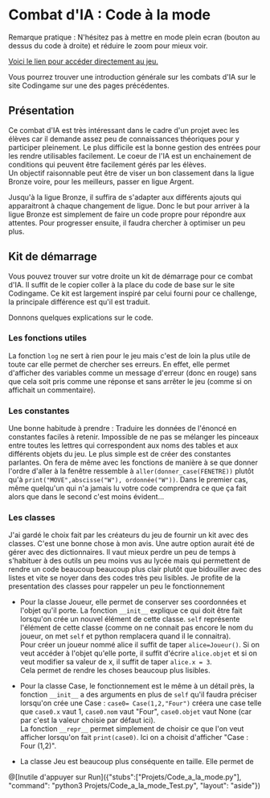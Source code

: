 # Combat d'IA : Code à la mode

Remarque pratique : N'hésitez pas à mettre en mode plein ecran (bouton au dessus du code à droite) et réduire le zoom pour mieux voir.

[Voici le lien pour accéder directement au jeu.](https://www.codingame.com/multiplayer/bot-programming/code-a-la-mode)

Vous pourrez trouver une introduction générale sur les combats d'IA sur le site Codingame sur une des pages précédentes.

## Présentation

Ce combat d'IA est très intéressant dans le cadre d'un projet avec les élèves car il demande assez peu de connaissances théoriques pour y participer pleinement. Le plus difficile est la bonne gestion des entrées pour les rendre utilisables facilement. Le coeur de l'IA est un enchainement de conditions qui peuvent être facilement gérés par les élèves.  
Un objectif raisonnable peut être de viser un bon classement dans la ligue Bronze voire, pour les meilleurs, passer en ligue Argent.

Jusqu'à la ligue Bronze, il suffira de s'adapter aux différents ajouts qui apparaitront à chaque changement de ligue. Donc le but pour arriver à la ligue Bronze est simplement de faire un code propre pour répondre aux attentes. Pour progresser ensuite, il faudra chercher à optimiser un peu plus.

## Kit de démarrage 

Vous pouvez trouver sur votre droite un kit de démarrage pour ce combat d'IA. Il suffit de le copier coller à la place du code de base sur le site Codingame. Ce kit est largement inspiré par celui fourni pour ce challenge, la principale différence est qu'il est traduit.

Donnons quelques explications sur le code.

### Les fonctions utiles 

La fonction `log` ne sert à rien pour le jeu mais c'est de loin la plus utile de toute car elle permet de chercher ses erreurs. En effet, elle permet d'afficher des variables comme un message d'erreur (donc en rouge) sans que cela soit pris comme une réponse et sans arrêter le jeu (comme si on affichait un commentaire).

### Les constantes

Une bonne habitude à prendre : Traduire les données de l'énoncé en constantes faciles à retenir. Impossible de ne pas se mélanger les pinceaux entre toutes les lettres qui correspondent aux noms des tables et aux différents objets du jeu. Le plus simple est de créer des constantes parlantes. On fera de même avec les fonctions de manière à se que donner l'ordre d'aller à la fenêtre ressemble à `aller(donner_case(FENETRE))` plutôt qu'à `print("MOVE",abscisse("W"), ordonnée("W"))`. Dans le premier cas, même quelqu'un qui n'a jamais lu votre code comprendra ce que ça fait alors que dans le second c'est moins évident...

### Les classes

J'ai gardé le choix fait par les créateurs du jeu de fournir un kit avec des classes. C'est une bonne chose à mon avis. Une autre option aurait été de gérer avec des dictionnaires. Il vaut mieux perdre un peu de temps à s'habituer à des outils un peu moins vus au lycée mais qui permettent de rendre un code beaucoup beaucoup plus clair plutôt que bidouiller avec des listes et vite se noyer dans des codes très peu lisibles. Je profite de la presentation des classes pour rappeler un peu le fonctionnement

+ Pour la classe Joueur, elle permet de conserver ses coordonnées et l'objet qu'il porte. La fonction `__init__` explique ce qui doit être fait lorsqu'on crée un nouvel élément de cette classe. `self` représente l'élément de cette classe (comme on ne connait pas encore le nom du joueur, on met `self` et python remplacera quand il le connaitra).  
Pour créer un joueur nommé alice il suffit de taper `alice=Joueur()`. Si on veut accéder à l'objet qu'elle porte, il suffit d'écrire `alice.objet` et si on veut modifier sa valeur de x, il suffit de taper `alice.x = 3`.  
Cela permet de rendre les choses beaucoup plus lisibles.

+ Pour la classe Case, le fonctionnement est le même à un détail près, la fonction `__init__` a des arguments en plus de `self` qu'il faudra préciser lorsqu'on crée une Case : `case0= Case(1,2,"Four")` créera une case telle que 
`case0.x` vaut 1, `case0.nom` vaut "Four", `case0.objet` vaut None (car par c'est la valeur choisie par défaut ici).  
La fonction `__repr__` permet simplement de choisir ce que l'on veut afficher lorsqu'on fait `print(case0)`. Ici on a choisit d'afficher "Case : Four (1,2)".

+ La classe Jeu est beaucoup plus conséquente en taille. Elle permet de 


@[Inutile d'appuyer sur Run]({"stubs":["Projets/Code_a_la_mode.py"], "command": "python3 Projets/Code_a_la_mode_Test.py", "layout": "aside"})
